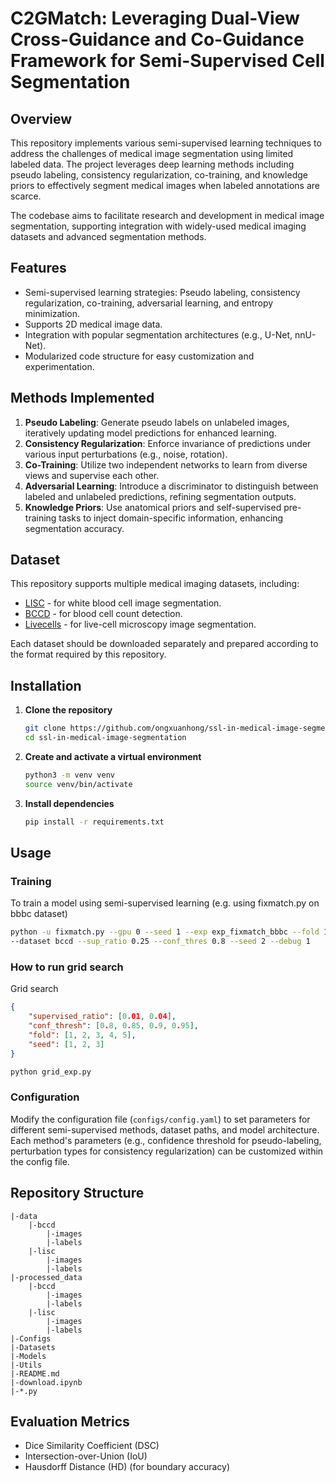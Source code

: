 # C2GMatch: Leveraging Dual-View Cross-Guidance and Co-Guidance Framework for Semi-Supervised Cell Segmentation

## Overview
This repository implements various semi-supervised learning techniques to address the challenges of medical image segmentation using limited labeled data. The project leverages deep learning methods including pseudo labeling, consistency regularization, co-training, and knowledge priors to effectively segment medical images when labeled annotations are scarce.

The codebase aims to facilitate research and development in medical image segmentation, supporting integration with widely-used medical imaging datasets and advanced segmentation methods.

## Features
- Semi-supervised learning strategies: Pseudo labeling, consistency regularization, co-training, adversarial learning, and entropy minimization.
- Supports 2D medical image data.
- Integration with popular segmentation architectures (e.g., U-Net, nnU-Net).
- Modularized code structure for easy customization and experimentation.

## Methods Implemented
1. **Pseudo Labeling**: Generate pseudo labels on unlabeled images, iteratively updating model predictions for enhanced learning.
2. **Consistency Regularization**: Enforce invariance of predictions under various input perturbations (e.g., noise, rotation).
3. **Co-Training**: Utilize two independent networks to learn from diverse views and supervise each other.
4. **Adversarial Learning**: Introduce a discriminator to distinguish between labeled and unlabeled predictions, refining segmentation outputs.
5. **Knowledge Priors**: Use anatomical priors and self-supervised pre-training tasks to inject domain-specific information, enhancing segmentation accuracy.

## Dataset
This repository supports multiple medical imaging datasets, including:
- [LISC](https://drive.google.com/file/d/11CvIkvHW_sWEvLMQHpJpYhuOIwLCfZ0j/view?usp=drive_link) - for white blood cell image segmentation.
- [BCCD](https://drive.google.com/file/d/1rO0D-mmqx4YOXJ7JpEPnU7vT1iXG70Xj/view?usp=sharing ) - for blood cell count detection.
- [Livecells](https://drive.google.com/file/d/1hVX-9G3qFoLg-WMTz2adUKI3-N2BteRm/view?usp=drive_link) - for live-cell microscopy image segmentation.

Each dataset should be downloaded separately and prepared according to the format required by this repository.

## Installation
1. **Clone the repository**
   ```bash
   git clone https://github.com/ongxuanhong/ssl-in-medical-image-segmentation
   cd ssl-in-medical-image-segmentation
   ```

2. **Create and activate a virtual environment**
   ```bash
   python3 -m venv venv
   source venv/bin/activate
   ```

3. **Install dependencies**
   ```bash
   pip install -r requirements.txt
   ```

## Usage

### Training
To train a model using semi-supervised learning (e.g. using fixmatch.py on bbbc dataset)
```bash
python -u fixmatch.py --gpu 0 --seed 1 --exp exp_fixmatch_bbbc --fold 1 --dataset bbbc
--dataset bccd --sup_ratio 0.25 --conf_thres 0.8 --seed 2 --debug 1
```

### How to run grid search
Grid search

```json
{
    "supervised_ratio": [0.01, 0.04],
    "conf_thresh": [0.8, 0.85, 0.9, 0.95],
    "fold": [1, 2, 3, 4, 5],
    "seed": [1, 2, 3]
}
```

```bash
python grid_exp.py
```


### Configuration
Modify the configuration file (`configs/config.yaml`) to set parameters for different semi-supervised methods, dataset paths, and model architecture. Each method's parameters (e.g., confidence threshold for pseudo-labeling, perturbation types for consistency regularization) can be customized within the config file.

## Repository Structure
```
|-data
    |-bccd
        |-images
        |-labels    
    |-lisc
        |-images
        |-labels 
|-processed_data
    |-bccd
        |-images
        |-labels
    |-lisc
        |-images
        |-labels
|-Configs
|-Datasets
|-Models
|-Utils
|-README.md
|-download.ipynb
|-*.py
```

## Evaluation Metrics
- Dice Similarity Coefficient (DSC)
- Intersection-over-Union (IoU)
- Hausdorff Distance (HD) (for boundary accuracy)